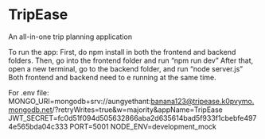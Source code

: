# TripEase
An all-in-one trip planning application


To run the app:
First, do npm install in both the frontend and backend folders.
Then, go into the frontend folder and run  “npm run dev”
After that, open a new terminal, go to the backend folder, and run “node server.js”
Both frontend and backend need to e running at the same time.

For .env file:
MONGO_URI=mongodb+srv://aungyethant:banana123@tripease.k0pvymo.mongodb.net/?retryWrites=true&w=majority&appName=TripEase
JWT_SECRET=fc0d51f094d505632866aba2d635614bad5f933f1cbebfe4974e565bda04c333
PORT=5001
NODE_ENV=development_mock
